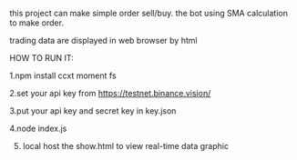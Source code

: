 this project can make simple order sell/buy.
the bot using SMA calculation to make order.

trading data are displayed in web browser by html

HOW TO RUN IT:

1.npm install ccxt moment fs

2.set your api key from https://testnet.binance.vision/

3.put your api key and secret key in key.json

4.node index.js

5. local host the show.html to view real-time data graphic

